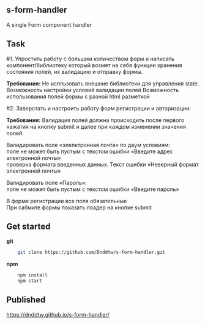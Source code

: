## s-form-handler
A single Form component handler  

## Task
#1. Упростить работу с большим количеством форм и написать компонент/библиотеку который возмет на себя функции хранения состояния полей, их валидацию и отправку формы.

**Требования:**
Не испльзовать внешние библиотеки для управления state.
Возможность настройки условий валидации полей
Возможность использования полей формы с разной html разметкой

#2. Заверстать и настроить работу форм регистрации и авторизации:

**Требования:**
Валидация полей должна происходить после первого нажатия на кнопку submit и далее при каждом изменении значения полей. 

Валидировать поле «элелктронная почта» по двум условиям: \
поле не может быть пустым с текстом ошибки «Введите адрес электронной почты» \
проверка формата введенных данных. Текст ошибки «Неверный формат электронной почты» 

Валидировать поле «Пароль»: \
поле не может быть пустым с текстом ошибки «Введите пароль» 

В форме регистрации все поля обязательные \
При сабмите формы показать лоадер на кнопке submit 

## Get started

**git**
```bash
	git clone https://github.com/Dnddtw/s-form-handler.git
```

**npm**
```bash
	npm install
	npm start
```

## Published

https://dnddtw.github.io/s-form-handler/
